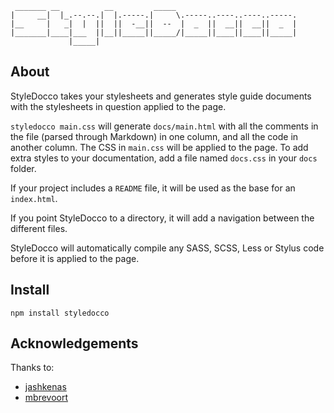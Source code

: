 ```
 _______ __          __         _____
|     __|  |_.--.--.|  |.-----.|     \.-----..----..----..-----.
|__     |   _|  |  ||  ||  -__||  --  |  _  ||  __||  __||  _  |
|_______|____|___  ||__||_____||_____/|_____||____||____||_____|
             |_____|
```

About
-----

StyleDocco takes your stylesheets and generates style guide documents with the stylesheets in question applied to the page.

`styledocco main.css` will generate `docs/main.html` with all the comments in the file (parsed through Markdown) in one column, and all the code in another column. The CSS in `main.css` will be applied to the page. To add extra styles to your documentation, add a file named `docs.css` in your `docs` folder.

If your project includes a `README` file, it will be used as the base for an `index.html`.

If you point StyleDocco to a directory, it will add a navigation between the different files.

StyleDocco will automatically compile any SASS, SCSS, Less or Stylus code before it is applied to the page.


Install
-------

`npm install styledocco`


Acknowledgements
----------------

Thanks to:

 * [jashkenas](https://github.com/jashkenas/docco)
 * [mbrevoort](https://github.com/mbrevoort/docco-husky)

